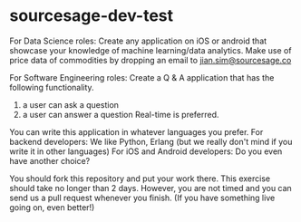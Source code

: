 # sourcesage-dev-test

For Data Science roles:
Create any application on iOS or android that showcase your knowledge of machine learning/data analytics.
Make use of price data of commodities by dropping an email to jian.sim@sourcesage.co

For Software Engineering roles:
Create a Q & A application that has the following functionality.
1. a user can ask a question
2. a user can answer a question
Real-time is preferred.

You can write this application in whatever languages you prefer.
For backend developers: We like Python, Erlang (but we really don't mind if you write it in other languages)
For iOS and Android developers: Do you even have another choice?

You should fork this repository and put your work there. 
This exercise should take no longer than 2 days. However, you are not timed
and you can send us a pull request whenever you finish. (If you have something 
live going on, even better!)
